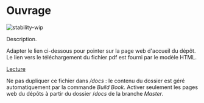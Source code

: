 # Ouvrage

![stability-wip](https://img.shields.io/badge/stability-work_in_progress-lightgrey.svg)

Description.

Adapter le lien ci-dessous pour pointer sur la page web d'accueil du dépôt.
Le lien vers le téléchargement du fichier pdf est fourni par le modèle HTML.

[Lecture](https://edouard-sorin.github.io/Rapport_Edouard_Sorin/)

Ne pas dupliquer ce fichier dans _/docs_ : le contenu du dossier est géré automatiquement par la commande _Build Book_.
Activer seulement les pages web du dépôts à partir du dossier /_docs_ de la branche _Master_.